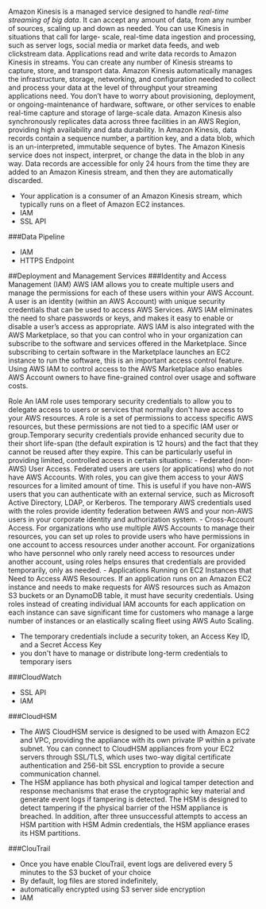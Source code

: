 Amazon Kinesis is a managed service designed to handle _real-time streaming of big data_. It can accept any amount of data, from any number of sources, scaling up and down as needed. You can use Kinesis in situations that call for large- scale, real-time data ingestion and processing, such as server logs, social media or market data feeds, and web clickstream data.
Applications read and write data records to Amazon Kinesis in streams. You can create any number of Kinesis streams to capture, store, and transport data. Amazon Kinesis automatically manages the infrastructure, storage, networking, and configuration needed to collect and process your data at the level of throughput your streaming applications need. You don’t have to worry about provisioning, deployment, or ongoing-maintenance of hardware, software, or other services to enable real-time capture and storage of large-scale data. Amazon Kinesis also synchronously replicates data across three facilities in an AWS Region, providing high availability and data durability.
In Amazon Kinesis, data records contain a sequence number, a partition key, and a data blob, which is an un-interpreted, immutable sequence of bytes. The Amazon Kinesis service does not inspect, interpret, or change the data in the blob in any way. Data records are accessible for only 24 hours from the time they are added to an Amazon Kinesis stream, and then they are automatically discarded.

- Your application is a consumer of an Amazon Kinesis stream, which typically runs on a fleet of Amazon EC2 instances.
- IAM
- SSL API

###Data Pipeline
- IAM
- HTTPS Endpoint

##Deployment and Management Services
###Identity and Access Management (IAM)
AWS IAM allows you to create multiple users and manage the permissions for each of these users within your AWS Account. A user is an identity (within an AWS Account) with unique security credentials that can be used to access AWS Services. AWS IAM eliminates the need to share passwords or keys, and makes it easy to enable or disable a user’s access as appropriate.
AWS IAM is also integrated with the AWS Marketplace, so that you can control who in your organization can subscribe to the software and services offered in the Marketplace. Since subscribing to certain software in the Marketplace launches an EC2 instance to run the software, this is an important access control feature. Using AWS IAM to control access to the AWS Marketplace also enables AWS Account owners to have fine-grained control over usage and software costs.

Role
An IAM role uses temporary security credentials to allow you to delegate access to users or services that normally don't have access to your AWS resources. A role is a set of permissions to access specific AWS resources, but these permissions are not tied to a specific IAM user or group.Temporary security credentials provide enhanced security due to their short life-span (the default expiration is 12 hours) and the fact that they cannot be reused after they expire. This can be particularly useful in providing limited, controlled access in certain situations:
    - Federated (non-AWS) User Access. Federated users are users (or applications) who do not have AWS Accounts.  With roles, you can give them access to your AWS resources for a limited amount of time. This is useful if you have non-AWS users that you can authenticate with an external service, such as Microsoft Active Directory, LDAP, or Kerberos. The temporary AWS credentials used with the roles provide identity federation between AWS and your non-AWS users in your corporate identity and authorization system.
    - Cross-Account Access. For organizations who use multiple AWS Accounts to manage their resources, you can set up roles to provide users who have permissions in one account to access resources under another account. For organizations who have personnel who only rarely need access to resources under another account, using roles helps ensures that credentials are provided temporarily, only as needed.
    - Applications Running on EC2 Instances that Need to Access AWS Resources. If an application runs on an Amazon EC2 instance and needs to make requests for AWS resources such as Amazon S3 buckets or an DynamoDB table, it must have security credentials. Using roles instead of creating individual IAM accounts for each application on each instance can save significant time for customers who manage a large number of instances or an elastically scaling fleet using AWS Auto Scaling.
- The temporary credentials include a security token, an Access Key ID, and a Secret Access Key
- you don't have to manage or distribute long-term credentials to temporary isers

###CloudWatch
- SSL API
- IAM

###CloudHSM
- The AWS CloudHSM service is designed to be used with Amazon EC2 and VPC, providing the appliance with its own private IP within a private subnet. You can connect to CloudHSM appliances from your EC2 servers through SSL/TLS, which uses two-way digital certificate authentication and 256-bit SSL encryption to provide a secure communication channel.
- The HSM appliance has both physical and logical tamper detection and response mechanisms that erase the cryptographic key material and generate event logs if tampering is detected. The HSM is designed to detect tampering if the physical barrier of the HSM appliance is breached. In addition, after three unsuccessful attempts to access an HSM partition with HSM Admin credentials, the HSM appliance erases its HSM partitions.

###ClouTrail
- Once you have enable ClouTrail, event logs are delivered every 5 minutes to the S3 bucket of your choice
- By default, log files are stored indefinitely,
- automatically encrypted using S3 server side encryption
- IAM

